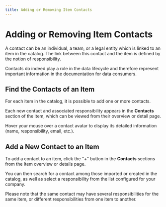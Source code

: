 ```yaml
---
title: Adding or Removing Item Contacts
---
```


# Adding or Removing Item Contacts

A contact can be an individual, a team, or a legal entity which is linked to an item in the catalog. The link between this contact and the item is defined by the notion of responsibility.

Contacts do indeed play a role in the data lifecycle and therefore represent important information in the documentation for data consumers.
 
## Find the Contacts of an Item

For each item in the catalog, it is possible to add one or more contacts. 

Each new contact and associated responsibility appears in the **Contacts** section of the item, which can be viewed from their overview or detail page.

Hover your mouse over a contact avatar to display its detailed information (name, responsibility, email, etc.). 

## Add a New Contact to an Item

To add a contact to an item, click the "+" button in the **Contacts** sections from the Item overview or details page.

You can then search for a contact among those imported or created in the catalog, as well as select a responsibility from the list configured for your company.

Please note that the same contact may have several responsibilities for the same item, or different responsibilities from one item to another.
